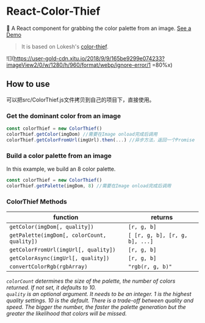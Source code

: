 # React-Color-Thief
🎨 A React component for grabbing the color palette from an image. [See a Demo](https://chensiun.github.io/react-color-thief/)
  >It is based on Lokesh's [color-thief](https://github.com/lokesh/color-thief/).

![](https://user-gold-cdn.xitu.io/2018/9/9/165be9299e074233?imageView2/0/w/1280/h/960/format/webp/ignore-error/1 =80%x)

## How to use
可以把src/ColorThief.js文件拷贝到自己的项目下，直接使用。
### Get the dominant color from an image
```js
const colorThief = new ColorThief()
colorThief.getColor(imgDom) //需要在Image onload完成后调用
colorThief.getColorFromUrl(imgUrl).then(...) //异步方法，返回一个Promise
```

### Build a color palette from an image

In this example, we build an 8 color palette.

```js
const colorThief = new ColorThief()
colorThief.getPalette(imgDom, 8) //需要在Image onload完成后调用
```

### ColorThief Methods

| function | returns |
| --------|-------------|
| `getColor(imgDom[, quality])` | `[r, g, b]` |
| `getPalette(imgDom[, colorCount, quality])` | `[ [r, g, b], [r, g, b], ...]` |
| `getColorFromUrl(imgUrl[, quality])` | `[r, g, b]` |
| `getColorAsync(imgUrl[, quality])` | `[r, g, b]` |
| `convertColorRgb(rgbArray)` | `"rgb(r, g, b)"` |

*`colorCount` determines the size of the palette, the number of colors returned. If not set, it defaults to 10.*<br/>
*`quality` is an optional argument. It needs to be an integer. 1 is the highest quality settings. 10 is the default. There is a trade-off between quality and speed. The bigger the number, the faster the palette generation but the greater the likelihood that colors will be missed.*
